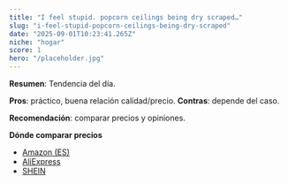 ```yaml
---
title: "I feel stupid. popcorn ceilings being dry scraped…"
slug: "i-feel-stupid-popcorn-ceilings-being-dry-scraped"
date: "2025-09-01T10:23:41.265Z"
niche: "hogar"
score: 1
hero: "/placeholder.jpg"
---
```


**Resumen**: Tendencia del día.

**Pros**: práctico, buena relación calidad/precio. **Contras**: depende del caso.

**Recomendación**: comparar precios y opiniones.

**Dónde comparar precios**
- [Amazon (ES)](https://www.amazon.es/s?k=I+feel+stupid.+popcorn+ceilings+being+dry+scraped%E2%80%A6&tag=teknovashop25-21)
- [AliExpress](https://www.aliexpress.com/wholesale?SearchText=I+feel+stupid.+popcorn+ceilings+being+dry+scraped%E2%80%A6)
- [SHEIN](https://www.shein.com/pdsearch?q=I+feel+stupid.+popcorn+ceilings+being+dry+scraped%E2%80%A6)
